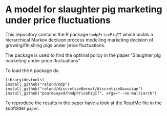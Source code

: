 # A model for slaughter pig marketing under price fluctuations

This repository contains the R package `hmdpPricePigIT` which builds a hierarchical Markov decision process modelling marketing decision of growing/finishing pigs under price fluctuations.

The package is used to find the optimal policy in the paper "Slaughter pig marketing under price fluctuations"

To load the `R` package do 

```{r}
library(devtools)
install_github("relund/mdp")
install_github("relund/discretizeNormal/discretizeGaussian")
install_github("pourmoayed/hmdpPricePigIT", args="--no-multiarch")
```

To reproduce the results in the paper have a look at the ReadMe file in the subfolder `paper`.
